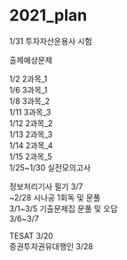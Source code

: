 # 2021_plan

1/31 투자자산운용사 시험<br>

출제예상문제<br>

1/2 2과목_1<br>
1/6 3과목_1<br>
1/8 3과목_2<br>
1/11 3과목_3<br>
1/12 2과목_2<br>
1/13 2과목_3<br>
1/14 2과목_4<br>
1/15 2과목_5<br>
1/25~1/30 실전모의고사 <br>


정보처리기사 필기 3/7 <br>
~2/28 시나공 1회독 및 문풀<br>
3/1~3/5 기출문제집 문풀 및 오답<br>
3/6~3/7 <br>

TESAT 3/20 <br>
증권투자권유대행인 3/28 <br>
